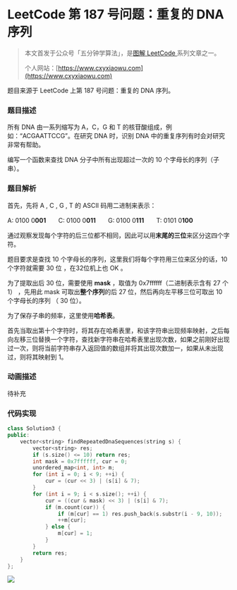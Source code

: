 # LeetCode 第 187 号问题：重复的 DNA 序列

> 本文首发于公众号「五分钟学算法」，是[图解 LeetCode ](<https://github.com/MisterBooo/LeetCodeAnimation>)系列文章之一。
>
> 个人网站：[https://www.cxyxiaowu.com](https://www.cxyxiaowu.com)

题目来源于 LeetCode 上第 187 号问题：重复的 DNA 序列。

### 题目描述

所有 DNA 由一系列缩写为 A，C，G 和 T 的核苷酸组成，例如：“ACGAATTCCG”。在研究 DNA 时，识别 DNA 中的重复序列有时会对研究非常有帮助。

编写一个函数来查找 DNA 分子中所有出现超过一次的 10 个字母长的序列（子串）。

### 题目解析

首先，先将  A , C , G , T 的 ASCII 码用二进制来表示：

A: 0100 0**001**　　C: 0100 0**011**　　G: 0100 0**111**　　T: 0101 0**100**

通过观察发现每个字符的后三位都不相同，因此可以用**末尾的三位**来区分这四个字符。

题目要求是查找 10 个字母长的序列，这里我们将每个字符用三位来区分的话，10 个字符就需要 30 位 ，在32位机上也 OK 。

为了提取出后 30 位，需要使用 **mask** ，取值为 0x7ffffff（二进制表示含有 27 个 1） ，先用此 mask 可取出**整个序列**的后 27 位，然后再向左平移三位可取出 10 个字母长的序列 （ 30 位）。

为了保存子串的频率，这里使用**哈希表**。

首先当取出第十个字符时，将其存在哈希表里，和该字符串出现频率映射，之后每向左移三位替换一个字符，查找新字符串在哈希表里出现次数，如果之前刚好出现过一次，则将当前字符串存入返回值的数组并将其出现次数加一，如果从未出现过，则将其映射到 1。

### 

### 动画描述

待补充

### 代码实现

```c++
class Solution3 {
public:
    vector<string> findRepeatedDnaSequences(string s) {
        vector<string> res;
        if (s.size() <= 10) return res;
        int mask = 0x7ffffff, cur = 0;
        unordered_map<int, int> m;
        for (int i = 0; i < 9; ++i) {
            cur = (cur << 3) | (s[i] & 7);
        }
        for (int i = 9; i < s.size(); ++i) {
            cur = ((cur & mask) << 3) | (s[i] & 7);
            if (m.count(cur)) {
                if (m[cur] == 1) res.push_back(s.substr(i - 9, 10));
                ++m[cur]; 
            } else {
                m[cur] = 1;
            }
        }
        return res;
    }
};
```





![](https://blog-1257126549.cos.ap-guangzhou.myqcloud.com/blog/xzbvx.png)